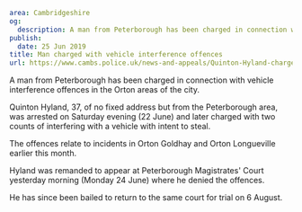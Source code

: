 ```yaml
area: Cambridgeshire
og:
  description: A man from Peterborough has been charged in connection with vehicle interference offences in the Orton areas of the city.
publish:
  date: 25 Jun 2019
title: Man charged with vehicle interference offences
url: https://www.cambs.police.uk/news-and-appeals/Quinton-Hyland-charge
```

A man from Peterborough has been charged in connection with vehicle interference offences in the Orton areas of the city.

Quinton Hyland, 37, of no fixed address but from the Peterborough area, was arrested on Saturday evening (22 June) and later charged with two counts of interfering with a vehicle with intent to steal.

The offences relate to incidents in Orton Goldhay and Orton Longueville earlier this month.

Hyland was remanded to appear at Peterborough Magistrates' Court yesterday morning (Monday 24 June) where he denied the offences.

He has since been bailed to return to the same court for trial on 6 August.
